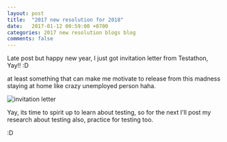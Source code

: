 ```yaml
---
layout: post
title:  "2017 new resolution for 2018"
date:   2017-01-12 00:59:00 +0700
categories: 2017 new resolution blogs blog
comments: false
---
```


Late post but happy new year, I just got invitation letter from Testathon, Yay!! :D

at least something that can make me motivate to release from this madness staying at home like crazy unemployed person haha.

![invitation letter](http://k1m0ch1.github.io/images/invitation-letter-testathon.jpg)

Yay, its time to spirit up to learn about testing, so for the next I'll post my research about testing also, practice for testing too.

:D